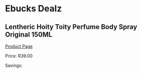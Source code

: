 
# Ebucks Dealz
## Lentheric Hoity Toity Perfume Body Spray Original 150ML
[Product Page](https://www.ebucks.com/web/shop/productSelected.do?prodId=985810151&catId=1158500262)

Price: R39.00

Savings: 


	